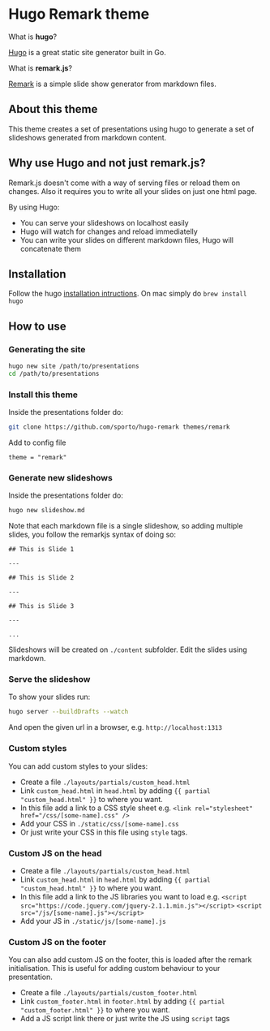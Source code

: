 # Hugo Remark theme

What is **hugo**?

[Hugo](http://gohugo.io/) is a great static site generator built in Go.

What is **remark.js**?

[Remark](https://github.com/gnab/remark) is a simple slide show generator from markdown files.

## About this theme

This theme creates a set of presentations using hugo to generate a set of slideshows generated from markdown content.

## Why use Hugo and not just remark.js?

Remark.js doesn't come with a way of serving files or reload them on changes. Also it requires you to write all your slides on just one html page.

By using Hugo:

- You can serve your slideshows on localhost easily
- Hugo will watch for changes and reload immediatelly
- You can write your slides on different markdown files, Hugo will concatenate them

## Installation

Follow the hugo [installation intructions](http://gohugo.io/). On mac simply do `brew install hugo`

## How to use

### Generating the site

```bash
hugo new site /path/to/presentations
cd /path/to/presentations
```

### Install this theme

Inside the presentations folder do:

```bash
git clone https://github.com/sporto/hugo-remark themes/remark
```
Add to config file
```
theme = "remark"
```
### Generate new slideshows

Inside the presentations folder do:

```bash
hugo new slideshow.md
```

Note that each markdown file is a single slideshow, so adding multiple slides, you follow the remarkjs syntax of doing so:

```
## This is Slide 1

---

## This is Slide 2

---

## This is Slide 3

---

...

```

Slideshows will be created on `./content` subfolder.
Edit the slides using markdown.

### Serve the slideshow

To show your slides run:

```bash
hugo server --buildDrafts --watch
```

And open the given url in a browser, e.g. `http://localhost:1313`

### Custom styles

You can add custom styles to your slides:

- Create a file `./layouts/partials/custom_head.html`
- Link `custom_head.html` in `head.html` by adding `{{ partial "custom_head.html" }}` to where you want.
- In this file add a link to a CSS style sheet e.g.
  `<link rel="stylesheet" href="/css/[some-name].css" />`
- Add your CSS in `./static/css/[some-name].css`
- Or just write your CSS in this file using `style` tags.

### Custom JS on the head

- Create a file `./layouts/partials/custom_head.html`
- Link `custom_head.html` in `head.html` by adding `{{ partial "custom_head.html" }}` to where you want.
- In this file add a link to the JS libraries you want to load e.g.
  `<script src="https://code.jquery.com/jquery-2.1.1.min.js"></script>`
  `<script src="/js/[some-name].js"></script>`
- Add your JS in `./static/js/[some-name].js`


### Custom JS on the footer

You can also add custom JS on the footer, this is loaded after the remark initialisation. This is useful for adding custom behaviour to your presentation.

- Create a file `./layouts/partials/custom_footer.html`
- Link `custom_footer.html` in `footer.html` by adding `{{ partial "custom_footer.html" }}` to where you want.
- Add a JS script link there or just write the JS using `script` tags



